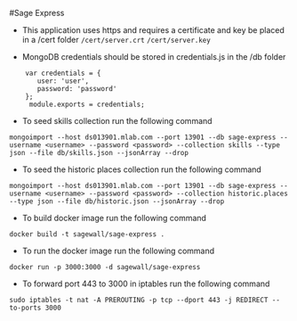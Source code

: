 #Sage Express
* This application uses https and requires a certificate and key be placed in a /cert folder
`/cert/server.crt`
`/cert/server.key`

* MongoDB credentials should be stored in credentials.js in the /db folder
```javacript
    var credentials = {
       user: 'user',
       password: 'password'
    };
     module.exports = credentials;
```
* To seed skills collection run the following command
```
mongoimport --host ds013901.mlab.com --port 13901 --db sage-express --username <username> --password <password> --collection skills --type json --file db/skills.json --jsonArray --drop
```
* To seed the historic places collection run the following command
```
mongoimport --host ds013901.mlab.com --port 13901 --db sage-express --username <username> --password <password> --collection historic.places --type json --file db/historic.json --jsonArray --drop
```
* To build docker image run the following command

`docker build -t sagewall/sage-express .`

* To run the docker image run the following command

`docker run -p 3000:3000 -d sagewall/sage-express`

* To forward port 443 to 3000 in iptables run the following command

`sudo iptables -t nat -A PREROUTING -p tcp --dport 443 -j REDIRECT --to-ports 3000`